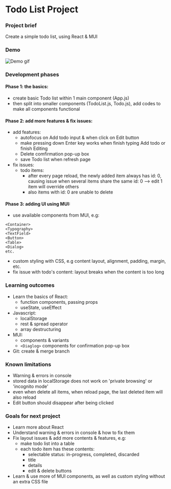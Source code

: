 # Todo List Project

### Project brief
Create a simple todo list, using React & MUI

### Demo 
![Demo gif](./todo-list/src/demo.gif)

### Development phases
#### Phase 1: the basics:
- create basic Todo list within 1 main component (App.js)
- then split into smaller components (TodoList.js, Todo.js), add codes to make all components functional
#### Phase 2: add more features & fix issues:
- add features:
    - autofocus on Add todo input & when click on Edit button
    - make pressing down Enter key works when finish typing Add todo or finish Editing
    - Delete comfirmation pop-up box
    - save Todo list when refresh page
- fix issues: 
    - todo items: 
        - after every page reload, the newly added item always has id: 0, causing issue when several items share the same id: 0 --> edit 1 item will override others
        - also items with id: 0 are unable to delete
#### Phase 3: adding UI using MUI:
- use available components from MUI, e.g:
```
<Container>
<Typography>
<TextField>
<Button>
<Table>
<Dialog>
etc.
```
- custom styling with CSS, e.g content layout, alignment, padding, margin, etc.
- fix issue with todo's content: layout breaks when the content is too long

### Learning outcomes
- Learn the basics of React:
    - function components, passing props
    - useState, useEffect
- Javascript:
    - localStorage
    - rest & spread operator
    - array destructuring
- MUI:
    - components & variants
    - `<Diaglog>` components for confirmation pop-up box
- Git: create & merge branch

### Known limitations
- Warning & errors in console
- stored data in localStorage does not work on 'private browsing' or 'incognito mode'
- even when delete all items, when reload page, the last deleted item will also reload
- Edit button should disappear after being clicked

### Goals for next project
- Learn more about React
- Understand warning & errors in console & how to fix them
- Fix layout issues & add more contents & features, e.g:
    - make todo list into a table
    - each todo item has these contents:
        - selectable status: in-progress, completed, discarded
        - title
        - details
        - edit & delete buttons
- Learn & use more of MUI components, as well as custom styling without an extra CSS file

